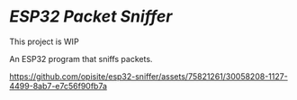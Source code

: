 # _ESP32 Packet Sniffer_

This project is WIP

An ESP32 program that sniffs packets.



https://github.com/opisite/esp32-sniffer/assets/75821261/30058208-1127-4499-8ab7-e7c56f90fb7a

